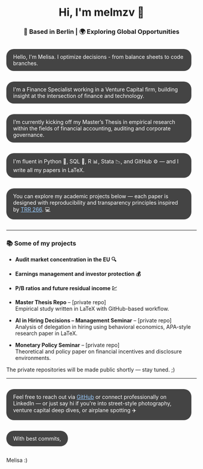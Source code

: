 <h1 align="center">Hi, I'm melmzv 🐝</h1>
<h3 align="center">📍 Based in Berlin | 🌍 Exploring Global Opportunities</h3>

<p align="left" style="background-color:#444; color:white; padding:12px 18px; border-radius:20px; display:inline-block; max-width:90%; font-family: -apple-system, BlinkMacSystemFont, sans-serif;">
Hello, I'm Melisa. I optimize decisions - from balance sheets to code branches.
</p>

<br>

<p align="left" style="background-color:#444; color:white; padding:12px 18px; border-radius:20px; display:inline-block; max-width:90%; font-family: -apple-system, BlinkMacSystemFont, sans-serif;">
I'm a Finance Specialist working in a Venture Capital firm, building insight at the intersection of finance and technology.
</p>

<br>

<p align="left" style="background-color:#444; color:white; padding:12px 18px; border-radius:20px; display:inline-block; max-width:90%; font-family: -apple-system, BlinkMacSystemFont, sans-serif;">
I’m currently kicking off my Master’s Thesis in empirical research within the fields of financial accounting, auditing and corporate governance.
</p>

<br>

<p align="left" style="background-color:#444; color:white; padding:12px 18px; border-radius:20px; display:inline-block; max-width:90%; font-family: -apple-system, BlinkMacSystemFont, sans-serif;">
I'm fluent in Python 🐍, SQL 📁, R 📊, Stata 📉, and GitHub ⚙️ — and I write all my papers in LaTeX.
</p>

<br>

<p align="left" style="background-color:#444; color:white; padding:12px 18px; border-radius:20px; display:inline-block; max-width:90%; font-family: -apple-system, BlinkMacSystemFont, sans-serif;">
You can explore my academic projects below — each paper is designed with reproducibility and transparency principles inspired by <a href="https://github.com/trr266" style="color:#9cf;">TRR 266</a>. 💻
</p>

<hr>

### 📚 Some of my projects

- **Audit market concentration in the EU 🔍**
- **Earnings management and investor protection 💰**
- **P/B ratios and future residual income 💹**

- **Master Thesis Repo** – [private repo]  
  Empirical study written in LaTeX with GitHub-based workflow.

- **AI in Hiring Decisions – Management Seminar** – [private repo]  
  Analysis of delegation in hiring using behavioral economics, APA-style research paper in LaTeX.

- **Monetary Policy Seminar** – [private repo]  
  Theoretical and policy paper on financial incentives and disclosure environments.

 The private repositories will be made public shortly — stay tuned. ;)
 
---

<p align="left" style="background-color:#444; color:white; padding:12px 18px; border-radius:20px; display:inline-block; max-width:90%; font-family: -apple-system, BlinkMacSystemFont, sans-serif;">
Feel free to reach out via <a href="https://github.com/melmzv" style="color:#9cf;">GitHub</a> or connect professionally on LinkedIn — or just say hi if you're into street-style photography, venture capital deep dives, or airplane spotting ✈️
</p>

<p align="left" style="background-color:#444; color:white; padding:12px 18px; border-radius:20px; display:inline-block; max-width:90%; font-family: -apple-system, BlinkMacSystemFont, sans-serif;">
With best commits,
  
Melisa :)
</p>
